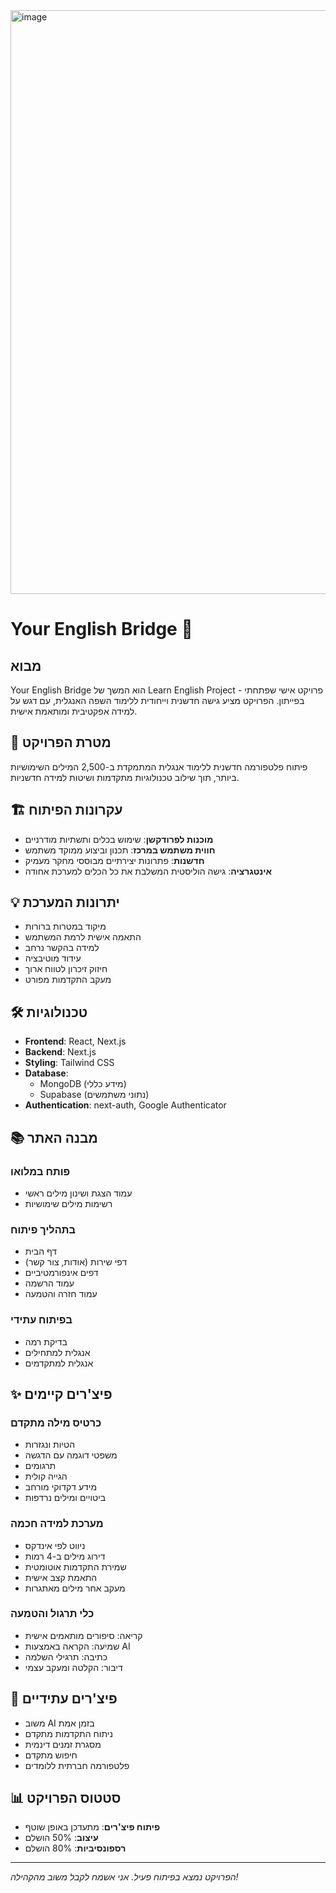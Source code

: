 <img width="934" alt="image" src="https://github.com/user-attachments/assets/0e5dd899-46fe-4eab-b039-40702948dc04" />

# Your English Bridge 🌉

## מבוא
Your English Bridge הוא המשך של Learn English Project - פרויקט אישי שפתחתי בפייתון. הפרויקט מציע גישה חדשנית וייחודית ללימוד השפה האנגלית, עם דגש על למידה אפקטיבית ומותאמת אישית.

## 🎯 מטרת הפרויקט
פיתוח פלטפורמה חדשנית ללימוד אנגלית המתמקדת ב-2,500 המילים השימושיות ביותר, תוך שילוב טכנולוגיות מתקדמות ושיטות למידה חדשניות.

## 🏗️ עקרונות הפיתוח
- **מוכנות לפרודקשן**: שימוש בכלים ותשתיות מודרניים
- **חווית משתמש במרכז**: תכנון וביצוע ממוקד משתמש
- **חדשנות**: פתרונות יצירתיים מבוססי מחקר מעמיק
- **אינטגרציה**: גישה הוליסטית המשלבת את כל הכלים למערכת אחודה

## 💡 יתרונות המערכת
- מיקוד במטרות ברורות
- התאמה אישית לרמת המשתמש
- למידה בהקשר נרחב
- עידוד מוטיבציה
- חיזוק זיכרון לטווח ארוך
- מעקב התקדמות מפורט

## 🛠️ טכנולוגיות
- **Frontend**: React, Next.js
- **Backend**: Next.js
- **Styling**: Tailwind CSS
- **Database**: 
  - MongoDB (מידע כללי)
  - Supabase (נתוני משתמשים)
- **Authentication**: next-auth, Google Authenticator

## 📚 מבנה האתר
### פותח במלואו
- עמוד הצגת ושינון מילים ראשי
- רשימות מילים שימושיות

### בתהליך פיתוח
- דף הבית
- דפי שירות (אודות, צור קשר)
- דפים אינפורמטיביים
- עמוד הרשמה
- עמוד חזרה והטמעה

### בפיתוח עתידי
- בדיקת רמה
- אנגלית למתחילים
- אנגלית למתקדמים

## ✨ פיצ'רים קיימים

### כרטיס מילה מתקדם
- הטיות ונגזרות
- משפטי דוגמה עם הדגשה
- תרגומים
- הגייה קולית
- מידע דקדוקי מורחב
- ביטויים ומילים נרדפות

### מערכת למידה חכמה
- ניווט לפי אינדקס
- דירוג מילים ב-4 רמות
- שמירת התקדמות אוטומטית
- התאמת קצב אישית
- מעקב אחר מילים מאתגרות

### כלי תרגול והטמעה
- קריאה: סיפורים מותאמים אישית
- שמיעה: הקראה באמצעות AI
- כתיבה: תרגילי השלמה
- דיבור: הקלטה ומעקב עצמי

## 🚀 פיצ'רים עתידיים
- משוב AI בזמן אמת
- ניתוח התקדמות מתקדם
- מסגרת זמנים דינמית
- חיפוש מתקדם
- פלטפורמה חברתית ללומדים

## 📊 סטטוס הפרויקט
- **פיתוח פיצ'רים**: מתעדכן באופן שוטף
- **עיצוב**: 50% הושלם
- **רספונסיביות**: 80% הושלם


---
*הפרויקט נמצא בפיתוח פעיל. אני אשמח לקבל משוב מהקהילה!*
